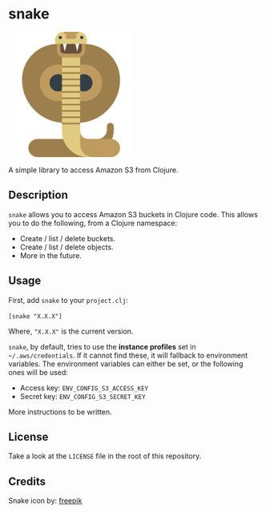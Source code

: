 # snake

<img src="resources/cobra.png" style="width: 250px"/>



A simple library to access Amazon S3 from Clojure.



## Description

`snake` allows you to access Amazon S3 buckets in Clojure code. This allows you to do the following, from a Clojure namespace:

- Create / list / delete buckets.
- Create / list / delete objects.
- More in the future.



## Usage

First, add `snake` to your `project.clj`:

`[snake "X.X.X"]`

Where, `"X.X.X"` is the current version.

`snake`, by default, tries to use the **instance profiles** set in `~/.aws/credentials`. If it cannot find these, it will fallback to environment variables. The environment variables can either be set, or the following ones will be used:

- Access key: `ENV_CONFIG_S3_ACCESS_KEY`
- Secret key: `ENV_CONFIG_S3_SECRET_KEY`



More instructions to be written.



## License

Take a look at the `LICENSE` file in the root of this repository.



## Credits

Snake icon by: [freepik](http://www.flaticon.com/authors/freepik)

